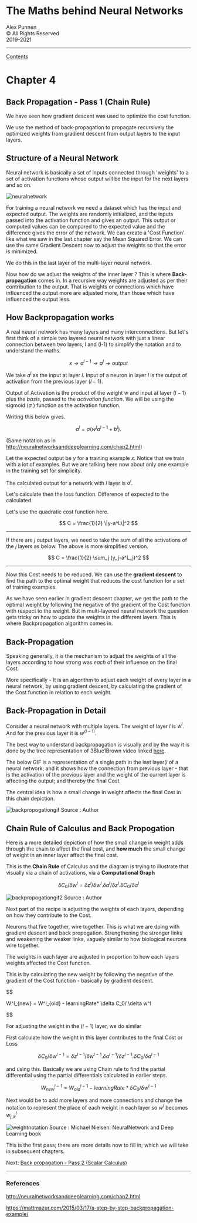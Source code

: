 # The Maths behind Neural Networks

Alex Punnen \
&copy; All Rights Reserved \
2019-2021 

---

[Contents](index.md)

# Chapter 4

## Back Propagation - Pass 1 (Chain Rule)

We have seen how gradient descent was used to optimize the cost function.

We use the method of back-propagation to propagate recursively the optimized weights from gradient descent from output layers to the input layers.

## Structure of a Neural Network

Neural network is basically a set of inputs connected through 'weights' to a set of activation functions whose output will be the input for the next layers and so on.

![neuralnetwork]

For training a neural network we need a dataset which has the input and expected output. The weights are randomly initialized, and the inputs passed into the activation function and gives an output. This output or computed values can be compared to the expected value and the difference gives the error of the network. We can create a 'Cost Function' like what we saw in the last chapter say the Mean Squared Error. We can use the same Gradient Descent now to adjust the weights so that the error is minimized.

 We do this in the last layer of the multi-layer neural network.

 Now how do we adjust the weights of the inner layer ? This is where **Back-propagation** comes in. In a recursive way weights are adjusted as per their contribution to the output. That is weights or connections which have influenced the output more are adjusted more, than those which have influenced the output less.

## How Backpropagation works

 A real neural network has many layers and many interconnections. But let's first think of a simple two layered neural network with just a linear connection between two layers, l and (l-1) to simplify the notation and to understand the maths.

$$
 x \rightarrow a^{l-1} \rightarrow  a^{l} \rightarrow  output
 $$

We take  $a^{l}$  as the input at layer *l*. Input  of a neuron in layer *l*  is the output of activation from the previous layer $(l-1)$.

Output of Activation is  the product of the weight *w* and input at layer $(l-1)$  plus the *basis*, passed to the *activation function*. We will be using the sigmoid ($\sigma$ ) function as the activation function.

Writing this below gives.

$$
  a^{l} = \sigma(w^l a^{l-1}+b^l).
$$

(Same notation as in http://neuralnetworksanddeeplearning.com/chap2.html)

Let the expected output be $y$ for a training example $x$. Notice that we train with a lot of examples. But we are talking here now about only one example in the training set for simplicity.

The calculated output for a network with $l$ layer is $a^l$.

Let's calculate then the loss function. Difference of expected to the calculated.

Let's use the quadratic cost function here.

$$
 C = \frac{1}{2} \|y-a^L\|^2
$$

---
If there are  $j$ output layers, we need to take the sum of all the activations of the $j$ layers as below. The above is more simplified version.

$$
C = \frac{1}{2} \sum_j (y_j-a^L_j)^2
$$

---

Now this Cost needs to be reduced. We can use the **gradient descent** to find the path to the optimal weight that reduces the cost function for a set of training examples.

As we have seen earlier in gradient descent chapter, we get the path to the optimal weight by following the negative of the gradient of the Cost function with respect to the weight. But in multi-layered neural network  the question gets tricky on how to update the weights in the different layers. This is where Backpropagation algorithm comes in.

## Back-Propagation

 Speaking generally, it is the mechanism to adjust the weights of all the layers according to how strong was *each*  of their influence on the final Cost.

More specifically - It is an algorithm to adjust each weight of every layer in a neural network, by using gradient descent, by calculating the gradient of the Cost function in relation to each weight.

## Back-Propagation in Detail

Consider a neural network with multiple layers. The weight of layer $l$ is $w^l$.  And for the previous layer it is $w^{(l-1)}$.

The best way to understand backpropagation is visually and by the way it is done by the tree representation of 3Blue1Brown video linked [here](https://www.youtube.com/watch?v=tIeHLnjs5U8).

 The below  GIF is a representation of a single path in the last layer($l$ of a neural network; and it shows how the connection from previous layer - that is the activation of the previous layer and the weight of the current layer is affecting the output; and thereby the final Cost.

The central idea is how a small change in weight affects the final  Cost in this chain depiction.

![backpropogationgif]
Source : Author

## Chain Rule of Calculus and Back Propogation

Here is a more detailed depiction of how the small change in weight adds through the chain to affect the final cost, and **how much** the small change of weight in an inner layer affect the final cost.

This is the **Chain Rule** of Calculus and the diagram is trying to illustrate that visually via a chain of activations, via a **Computational Graph**

$$
\delta C_0/\delta w^l = \delta z^l/\delta w^l . \delta a^l/\delta z^l . \delta C_0/\delta a^l
$$

![backpropogationgif2]
Source : Author

Next part of the recipe is adjusting the weights of each layers, depending on how they contribute to the Cost.

Neurons that fire together, wire together. This is what we are doing with gradient descent and back propogation. Strengthening the stronger links and weakening the weaker links, vaguely similar to how biological neurons wire together.

The weights in each layer are adjusted in proportion to how each layers weights affected the Cost function.

This is by calculating the new weight by following the negative of the gradient of the Cost function - basically by gradient descent.

$$

  W^l_{new} = W^l_{old} - learningRate* \delta C_0/ \delta w^l

$$

For adjusting the weight in the  $(l-1)$ layer, we do similar

First calculate how the weight in this layer contributes to the final Cost or Loss

$$
\delta C_0/\delta w^{l-1} = \delta z^{l-1}/\delta w^{l-1} . \delta a^{l-1}/\delta z^{l-1} . \delta C_0/\delta a^{l-1}
$$

and using this. Basically we are using Chain rule to find the partial differential using the partial differentials calculated in earlier steps.

$$
  W^{l-1}_{new} = W^{l-1}_{old} - learningRate* \delta C_0/ \delta w^{l-1}
$$

Next would be to add more layers and more connections and change the notation to represent the place of each weight in each layer so $w^l$ becomes $w^l_{j,k}$

![weightnotation]
Source : Michael Nielsen: NeuralNetwork and Deep Learning book

This is the first pass; there are more details now to fill in; which we will take in subsequent chapters.

Next: [Back propagation - Pass 2 (Scalar Calculus)](5_backpropogation_scalar_calculus.md)

---

### References

http://neuralnetworksanddeeplearning.com/chap2.html

https://mattmazur.com/2015/03/17/a-step-by-step-backpropagation-example/

[neuralnetwork]: https://i.imgur.com/gE3QKCf.png
[backpropogation]: https://i.imgur.com/1s89fsX.png
[backpropogationgif]: https://i.imgur.com/jQOLUG3.gif
[backpropogationgif2]: https://i.imgur.com/AgyuOr2.gif
[weightnotation]: https://i.imgur.com/XZT17pu.png
